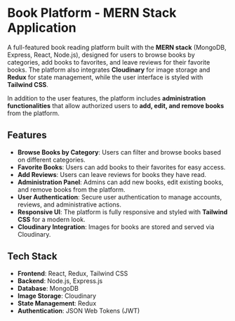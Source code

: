 # Book Platform - MERN Stack Application

A full-featured book reading platform built with the **MERN stack** (MongoDB, Express, React, Node.js), designed for users to browse books by categories, add books to favorites, and leave reviews for their favorite books. The platform also integrates **Cloudinary** for image storage and **Redux** for state management, while the user interface is styled with **Tailwind CSS**.

In addition to the user features, the platform includes **administration functionalities** that allow authorized users to **add, edit, and remove books** from the platform.

## Features

- **Browse Books by Category**: Users can filter and browse books based on different categories.
- **Favorite Books**: Users can add books to their favorites for easy access.
- **Add Reviews**: Users can leave reviews for books they have read.
- **Administration Panel**: Admins can add new books, edit existing books, and remove books from the platform.
- **User Authentication**: Secure user authentication to manage accounts, reviews, and administrative actions.
- **Responsive UI**: The platform is fully responsive and styled with **Tailwind CSS** for a modern look.
- **Cloudinary Integration**: Images for books are stored and served via Cloudinary.

## Tech Stack

- **Frontend**: React, Redux, Tailwind CSS
- **Backend**: Node.js, Express.js
- **Database**: MongoDB
- **Image Storage**: Cloudinary
- **State Management**: Redux
- **Authentication**: JSON Web Tokens (JWT)

